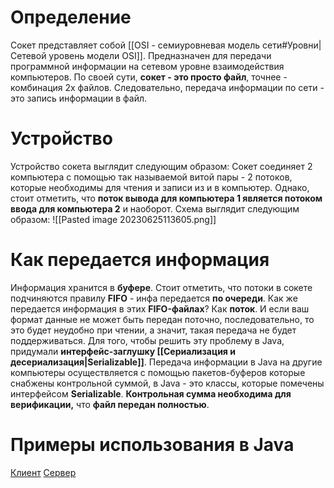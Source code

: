 # Определение
Сокет представляет собой [[OSI - семиуровневая модель сети#Уровни|Сетевой уровень модели OSI]]. Предназначен для передачи программной информации на сетевом уровне взаимодействия компьютеров. По своей сути, **сокет - это просто файл**, точнее - комбинация 2х файлов. Следовательно, передача информации по сети - это запись информации в файл.
# Устройство
Устройство сокета выглядит следующим образом:
Сокет соединяет 2 компьютера с помощью так называемой витой пары - 2 потоков, которые необходимы для чтения и записи из и в компьютер. Однако, стоит отметить, что **поток вывода для компьютера 1 является потоком ввода для компьютера 2** и наоборот. Схема выглядит следующим образом:
![[Pasted image 20230625113605.png]]
# Как передается информация
Информация хранится в **буфере**. Стоит отметить, что потоки в сокете подчиняются правилу **FIFO** - инфа передается **по очереди**. Как же передается информация в этих **FIFO-файлах**? Как **поток**. И если ваш формат данные не может быть передан поточно, последовательно, то это будет неудобно при чтении, а значит, такая передача не будет поддерживаться. Для того,  чтобы решить эту проблему в Java, придумали **интерфейс-заглушку [[Сериализация и десериализация|Serializable]]**. Передача информации в Java на другие компьютеры осуществляется с помощью пакетов-буферов которые снабжены контрольной суммой, в Java - это классы, которые помечены интерфейсом **Serializable**. **Контрольная сумма необходима для верификации,** что **файл передан полностью**.
# Примеры использования в Java
[Клиент](C:\Users\User\AllMine\prog\prog_java\SocketClient) 
[Сервер](C:\Users\User\AllMine\prog\prog_java\Servlets)